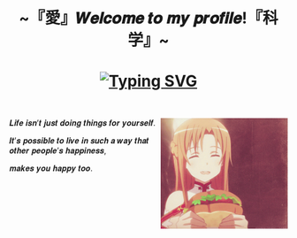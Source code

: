 <h1 align="center">~『愛』𝑾𝒆𝒍𝒄𝒐𝒎𝒆 𝒕𝒐 𝒎𝒚 𝒑𝒓𝒐𝒇𝒊𝒍𝒆!『科学』~</h1>
<div align="center">
    <h1 align="center"><a href="https://git.io/typing-svg"><img src="https://readme-typing-svg.demolab.com?font=Fira+Code&pause=2000&color=F7C749&center=true&random=false&width=435&height=100&lines=~+%F0%9D%90%92%F0%9D%90%B0%F0%9D%90%A8%F0%9D%90%AB%F0%9D%90%9D+%F0%9D%90%83%F0%9D%90%9E%F0%9D%90%AF%F0%9D%90%9E%F0%9D%90%A5%F0%9D%90%A8%F0%9D%90%A9%F0%9D%90%9E%F0%9D%90%AB+%F0%9D%90%8E%F0%9D%90%A7%F0%9D%90%A5%F0%9D%90%A2%F0%9D%90%A7%F0%9D%90%9E+~+" alt="Typing SVG" /></a></h1>
    </div>
    <br>
    <div align="center">
        <img width="230" height="200" src="assets/sandwitch.gif" align="right">
        <div align="left">
        <p>𝑳𝒊𝒇𝒆 𝒊𝒔𝒏’𝒕 𝒋𝒖𝒔𝒕 𝒅𝒐𝒊𝒏𝒈 𝒕𝒉𝒊𝒏𝒈𝒔 𝒇𝒐𝒓 𝒚𝒐𝒖𝒓𝒔𝒆𝒍𝒇.<p>
        <p>𝑰𝒕’𝒔 𝒑𝒐𝒔𝒔𝒊𝒃𝒍𝒆 𝒕𝒐 𝒍𝒊𝒗𝒆 𝒊𝒏 𝒔𝒖𝒄𝒉 𝒂 𝒘𝒂𝒚 𝒕𝒉𝒂𝒕 𝒐𝒕𝒉𝒆𝒓 𝒑𝒆𝒐𝒑𝒍𝒆’𝒔 𝒉𝒂𝒑𝒑𝒊𝒏𝒆𝒔𝒔,<p>
        <p>𝒎𝒂𝒌𝒆𝒔 𝒚𝒐𝒖 𝒉𝒂𝒑𝒑𝒚 𝒕𝒐𝒐.<p>
        </div>
    </div>